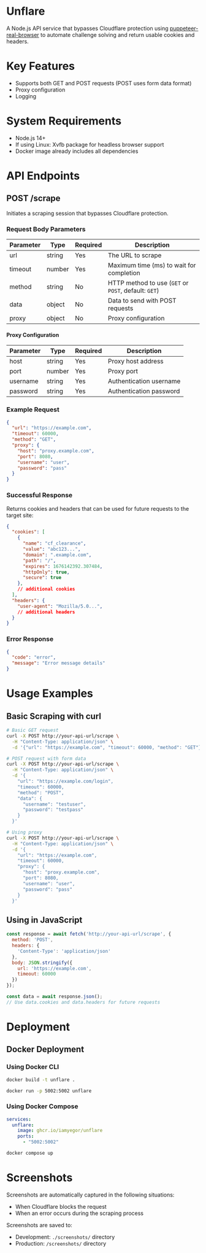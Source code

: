 # Unflare

A Node.js API service that bypasses Cloudflare protection using [puppeteer-real-browser](https://github.com/ZFC-Digital/puppeteer-real-browser) to automate challenge solving and return usable cookies and headers.

# Key Features

- Supports both GET and POST requests (POST uses form data format)
- Proxy configuration
- Logging

# System Requirements

- Node.js 14+
- If using Linux: Xvfb package for headless browser support
- Docker image already includes all dependencies

# API Endpoints

## POST /scrape

Initiates a scraping session that bypasses Cloudflare protection.

### Request Body Parameters

| Parameter | Type | Required | Description |
|-----------|------|----------|-------------|
| url | string | Yes | The URL to scrape |
| timeout | number | Yes | Maximum time (ms) to wait for completion |
| method | string | No | HTTP method to use (`GET` or `POST`, default: `GET`) |
| data | object | No | Data to send with POST requests |
| proxy | object | No | Proxy configuration |

#### Proxy Configuration

| Parameter | Type | Required | Description |
|-----------|------|----------|-------------|
| host | string | Yes | Proxy host address |
| port | number | Yes | Proxy port |
| username | string | Yes | Authentication username |
| password | string | Yes | Authentication password |

### Example Request

```json
{
  "url": "https://example.com",
  "timeout": 60000,
  "method": "GET",
  "proxy": {
    "host": "proxy.example.com",
    "port": 8080,
    "username": "user",
    "password": "pass"
  }
}
```

### Successful Response

Returns cookies and headers that can be used for future requests to the target site:

```json
{
  "cookies": [
    {
      "name": "cf_clearance",
      "value": "abc123...",
      "domain": ".example.com",
      "path": "/",
      "expires": 1676142392.307484,
      "httpOnly": true,
      "secure": true
    },
    // additional cookies
  ],
  "headers": {
    "user-agent": "Mozilla/5.0...",
    // additional headers
  }
}
```

### Error Response

```json
{
  "code": "error",
  "message": "Error message details"
}
```

# Usage Examples

## Basic Scraping with curl

```bash
# Basic GET request
curl -X POST http://your-api-url/scrape \
  -H "Content-Type: application/json" \
  -d '{"url": "https://example.com", "timeout": 60000, "method": "GET"}'
```

```bash
# POST request with form data
curl -X POST http://your-api-url/scrape \
  -H "Content-Type: application/json" \
  -d '{
    "url": "https://example.com/login", 
    "timeout": 60000, 
    "method": "POST",
    "data": {
      "username": "testuser",
      "password": "testpass"
    }
  }'
```

```bash
# Using proxy
curl -X POST http://your-api-url/scrape \
  -H "Content-Type: application/json" \
  -d '{
    "url": "https://example.com", 
    "timeout": 60000,
    "proxy": {
      "host": "proxy.example.com",
      "port": 8080,
      "username": "user",
      "password": "pass"
    }
  }'
```

## Using in JavaScript

```javascript
const response = await fetch('http://your-api-url/scrape', {
  method: 'POST',
  headers: {
    'Content-Type': 'application/json'
  },
  body: JSON.stringify({
    url: 'https://example.com',
    timeout: 60000
  })
});

const data = await response.json();
// Use data.cookies and data.headers for future requests
```

# Deployment

## Docker Deployment

### Using Docker CLI

``` bash
docker build -t unflare .

docker run -p 5002:5002 unflare
```

### Using Docker Compose

``` yaml
services:
  unflare:
    image: ghcr.io/iamyegor/unflare
    ports:
      - "5002:5002"
```

``` bash
docker compose up
```

# Screenshots

Screenshots are automatically captured in the following situations:
- When Cloudflare blocks the request
- When an error occurs during the scraping process

Screenshots are saved to:
- Development: `./screenshots/` directory
- Production: `/screenshots/` directory